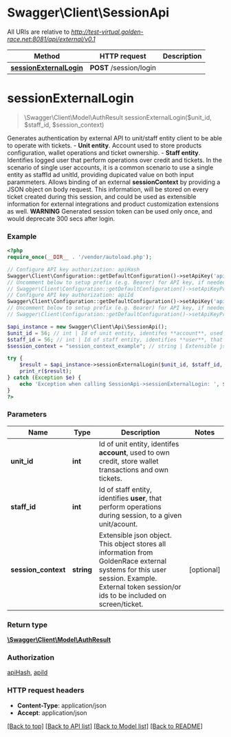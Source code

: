 # Swagger\Client\SessionApi

All URIs are relative to *http://test-virtual.golden-race.net:8081/api/external/v0.1*

Method | HTTP request | Description
------------- | ------------- | -------------
[**sessionExternalLogin**](SessionApi.md#sessionExternalLogin) | **POST** /session/login | 


# **sessionExternalLogin**
> \Swagger\Client\Model\AuthResult sessionExternalLogin($unit_id, $staff_id, $session_context)



Generates authentication by external API to unit/staff entity client to be able to operate with tickets. - **Unit entity**.  Account used to store products configuration, wallet operations and ticket ownership. - **Staff entity**. Identifies logged user that perform operations over credit and tickets. In the scenario of single user accounts, it is a common scenario to use a single entity as staffId ad unitId, providing dupicated value on both input parammeters.  Allows binding of an external **sessionContext** by providing a JSON object on body request.  This information, will be stored on every ticket created during this session, and could be used as extensible information for external integrations and product customization extensions as well.  **WARNING** Generated session token can be used only once, and would deprecate 300 secs after login.

### Example
```php
<?php
require_once(__DIR__ . '/vendor/autoload.php');

// Configure API key authorization: apiHash
Swagger\Client\Configuration::getDefaultConfiguration()->setApiKey('apiHash', 'YOUR_API_KEY');
// Uncomment below to setup prefix (e.g. Bearer) for API key, if needed
// Swagger\Client\Configuration::getDefaultConfiguration()->setApiKeyPrefix('apiHash', 'Bearer');
// Configure API key authorization: apiId
Swagger\Client\Configuration::getDefaultConfiguration()->setApiKey('apiId', 'YOUR_API_KEY');
// Uncomment below to setup prefix (e.g. Bearer) for API key, if needed
// Swagger\Client\Configuration::getDefaultConfiguration()->setApiKeyPrefix('apiId', 'Bearer');

$api_instance = new Swagger\Client\Api\SessionApi();
$unit_id = 56; // int | Id of unit entity, identifes **account**, used to own credit, store wallet transactions and own tickets.
$staff_id = 56; // int | Id of staff entity, identifies **user**, that perform operations during session, to a given unit/acount.
$session_context = "session_context_example"; // string | Extensible json object.  This object stores all information from GoldenRace external systems  for this user session.  Example.  External token session/or ids to be included on screen/ticket.

try {
    $result = $api_instance->sessionExternalLogin($unit_id, $staff_id, $session_context);
    print_r($result);
} catch (Exception $e) {
    echo 'Exception when calling SessionApi->sessionExternalLogin: ', $e->getMessage(), PHP_EOL;
}
?>
```

### Parameters

Name | Type | Description  | Notes
------------- | ------------- | ------------- | -------------
 **unit_id** | **int**| Id of unit entity, identifes **account**, used to own credit, store wallet transactions and own tickets. |
 **staff_id** | **int**| Id of staff entity, identifies **user**, that perform operations during session, to a given unit/acount. |
 **session_context** | **string**| Extensible json object.  This object stores all information from GoldenRace external systems  for this user session.  Example.  External token session/or ids to be included on screen/ticket. | [optional]

### Return type

[**\Swagger\Client\Model\AuthResult**](../Model/AuthResult.md)

### Authorization

[apiHash](../../README.md#apiHash), [apiId](../../README.md#apiId)

### HTTP request headers

 - **Content-Type**: application/json
 - **Accept**: application/json

[[Back to top]](#) [[Back to API list]](../../README.md#documentation-for-api-endpoints) [[Back to Model list]](../../README.md#documentation-for-models) [[Back to README]](../../README.md)

